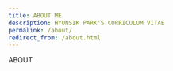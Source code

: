 ```yaml
---
title: ABOUT ME
description: HYUNSIK PARK'S CURRICULUM VITAE
permalink: /about/
redirect_from: /about.html
---
```


ABOUT